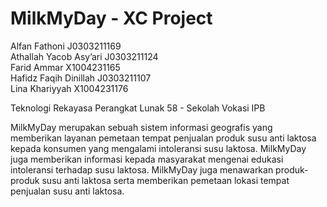# MilkMyDay - XC Project

Alfan Fathoni J0303211169 <br>
Athallah Yacob Asy’ari J0303211124 <br>
Farid Ammar X1004231165 <br>
Hafidz Faqih Dinillah J0303211107 <br>
Lina Khariyyah X1004231176 <br>

Teknologi Rekayasa Perangkat Lunak 58 - Sekolah Vokasi IPB

MilkMyDay merupakan sebuah sistem informasi geografis yang memberikan layanan pemetaan tempat penjualan produk susu anti laktosa kepada konsumen yang mengalami intoleransi susu laktosa. MilkMyDay juga memberikan informasi kepada masyarakat mengenai edukasi intoleransi terhadap susu laktosa. MilkMyDay juga menawarkan produk-produk susu anti laktosa serta memberikan pemetaan lokasi tempat penjualan susu anti laktosa.
